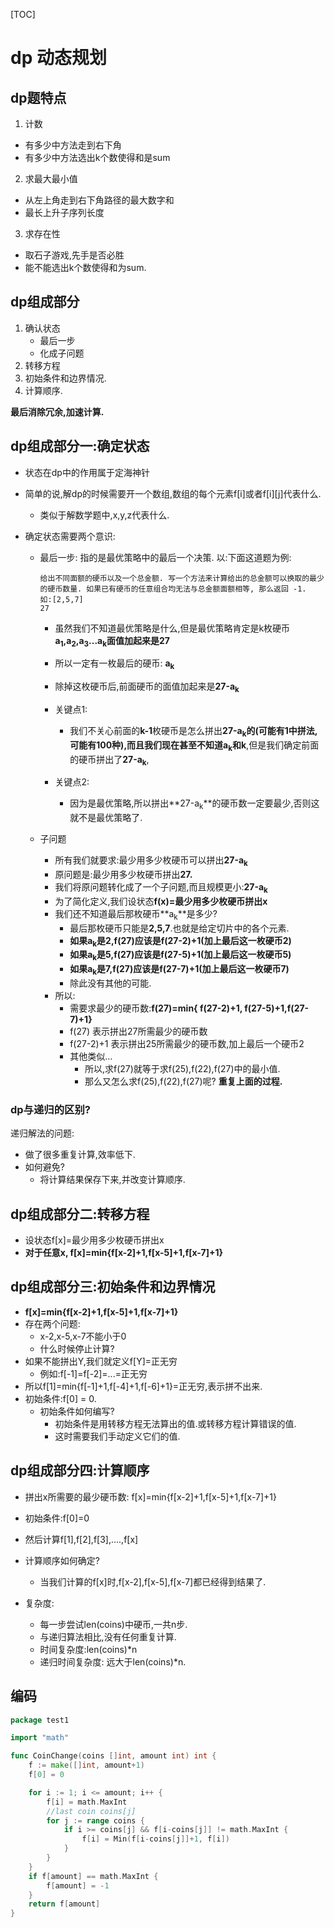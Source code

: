 [TOC]



# dp 动态规划

## dp题特点
1. 计数
  - 有多少中方法走到右下角
  - 有多少中方法选出k个数使得和是sum

2. 求最大最小值
  - 从左上角走到右下角路径的最大数字和
  - 最长上升子序列长度

3. 求存在性
  - 取石子游戏,先手是否必胜
  - 能不能选出k个数使得和为sum.



## dp组成部分

1. 确认状态
   - 最后一步
   - 化成子问题
2. 转移方程
3. 初始条件和边界情况.
4. 计算顺序.

**最后消除冗余,加速计算.**

## dp组成部分一:确定状态
- 状态在dp中的作用属于定海神针

- 简单的说,解dp的时候需要开一个数组,数组的每个元素f[i]或者f\[i][j]代表什么.
  - 类似于解数学题中,x,y,z代表什么.

- 确定状态需要两个意识:
  - 最后一步: 指的是最优策略中的最后一个决策.
    以:下面这道题为例:

    ```
    给出不同面额的硬币以及一个总金额. 写一个方法来计算给出的总金额可以换取的最少的硬币数量. 如果已有硬币的任意组合均无法与总金额面额相等, 那么返回 -1.
    如:[2,5,7]
    27
    ```

    - 虽然我们不知道最优策略是什么,但是最优策略肯定是k枚硬币**a<sub>1</sub>,a<sub>2</sub>,a<sub>3</sub>...a<sub>k</sub>**面值加起来是**27**

    - 所以一定有一枚最后的硬币: **a<sub>k</sub>**

    - 除掉这枚硬币后,前面硬币的面值加起来是**27-a<sub>k</sub>**

      

    - 关键点1:

      - 我们不关心前面的**k-1**枚硬币是怎么拼出**27-a<sub>k</sub>**的(可能有1中拼法,可能有100种),而且我们现在甚至不知道**a<sub>k</sub>和k**,但是我们确定前面的硬币拼出了**27-a<sub>k</sub>**,

    - 关键点2:

      - 因为是最优策略,所以拼出**27-a<sub>k</sub>**的硬币数一定要最少,否则这就不是最优策略了.

        

  - 子问题

    - 所有我们就要求:最少用多少枚硬币可以拼出**27-a<sub>k</sub>**
    - 原问题是:最少用多少枚硬币拼出**27.**
    - 我们将原问题转化成了一个子问题,而且规模更小:**27-a<sub>k</sub>**
    - 为了简化定义,我们设状态**f(x)=最少用多少枚硬币拼出x**
    - 我们还不知道最后那枚硬币**a<sub>k</sub>**是多少?
      - 最后那枚硬币只能是**2,5,7**.也就是给定切片中的各个元素.
      - **如果a<sub>k</sub>是2,f(27)应该是f(27-2)+1(加上最后这一枚硬币2)**
      - **如果a<sub>k</sub>是5,f(27)应该是f(27-5)+1(加上最后这一枚硬币5)**
      - **如果a<sub>k</sub>是7,f(27)应该是f(27-7)+1(加上最后这一枚硬币7)**
      - 除此没有其他的可能.
    - 所以:
      - 需要求最少的硬币数:**f(27)=min{ f(27-2)+1, f(27-5)+1,f(27-7)+1}**
      - f(27) 表示拼出27所需最少的硬币数
      -  f(27-2)+1 表示拼出25所需最少的硬币数,加上最后一个硬币2
      - 其他类似...
        - 所以,求f(27)就等于求f(25),f(22),f(27)中的最小值.
        - 那么又怎么求f(25),f(22),f(27)呢?    **重复上面的过程.**



### dp与递归的区别?

递归解法的问题:

- 做了很多重复计算,效率低下.
- 如何避免?
  - 将计算结果保存下来,并改变计算顺序.



## dp组成部分二:转移方程

- 设状态f[x]=最少用多少枚硬币拼出x
- **对于任意x, f[x]=min{f[x-2]+1,f[x-5]+1,f[x-7]+1}**



## dp组成部分三:初始条件和边界情况

-  **f[x]=min{f[x-2]+1,f[x-5]+1,f[x-7]+1}**
- 存在两个问题:
  - x-2,x-5,x-7不能小于0
  - 什么时候停止计算?
- 如果不能拼出Y,我们就定义f[Y]=正无穷
  - 例如:f[-1]=f[-2]=...=正无穷
- 所以f[1]=min{f[-1]+1,f[-4]+1,f[-6]+1}=正无穷,表示拼不出来.
- 初始条件:f[0] = 0.
  - 初始条件如何编写?
    - 初始条件是用转移方程无法算出的值.或转移方程计算错误的值.
    - 这时需要我们手动定义它们的值.



## dp组成部分四:计算顺序

- 拼出x所需要的最少硬币数: f[x]=min{f[x-2]+1,f[x-5]+1,f[x-7]+1}
- 初始条件:f[0]=0
- 然后计算f[1],f[2],f[3],....,f[x]
- 计算顺序如何确定?
  - 当我们计算的f[x]时,f[x-2],f[x-5],f[x-7]都已经得到结果了.



- 复杂度:
  - 每一步尝试len(coins)中硬币,一共n步.
  - 与递归算法相比,没有任何重复计算.
  - 时间复杂度:len(coins)*n
  - 递归时间复杂度: 远大于len(coins)*n.

## 编码

```go
package test1

import "math"

func CoinChange(coins []int, amount int) int {
	f := make([]int, amount+1)
	f[0] = 0

	for i := 1; i <= amount; i++ {
		f[i] = math.MaxInt
		//last coin coins[j]
		for j := range coins {
			if i >= coins[j] && f[i-coins[j]] != math.MaxInt {
				f[i] = Min(f[i-coins[j]]+1, f[i])
			}
		}
	}
	if f[amount] == math.MaxInt {
		f[amount] = -1
	}
	return f[amount]
}

```

